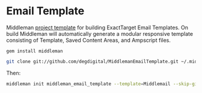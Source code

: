 Email Template
======

Middleman <a href="http://middlemanapp.com/getting-started/#toc_6">project template</a> for building ExactTarget Email Templates. On build Middleman will automatically generate a modular responsive template consisting of Template, Saved Content Areas, and Ampscript files.

```
gem install middleman
```

```bash
git clone git://github.com/degdigital/MiddlemanEmailTemplate.git ~/.middleman/Middlemail
```

Then:

```bash
middleman init middleman_email_template --template=Middlemail --skip-git
```